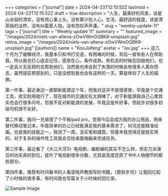 +++
categories = ["journal"]
date = 2024-04-23T12:15:52Z
lastmod = 2024-04-23T12:15:52Z
draft = true
description = "人生，最美好的风景，该是山水般的清欢，没有烦心事上头，没有算计扰人心。生活，最舒适的程度，该是清茶般的淡然，没有纠葛惹人恼，没有怨叹声声凄。"
slug = "weekly-update-11"
tags = ["journal"]
title = "Weekly update 11"
summary = ""
featured_image = "/images/2024/niels-van-altena-zOwVWmOQBK8-unsplash.jpg"
retina_image =  "/images/2024/niels-van-altena-zOwVWmOQBK8-unsplash.jpg"
[[authors]]
name = "KooJiafeng"
avatar = "/av.jpg"
+++
这几个月为了缓解经济，我基本只和书打交道，有困难的时候，背后一直有些人在帮助我，所以我也打心底会记住，感恩在心，条件成熟，有机会的时候在回报他们，也一定会义无反顾的去帮助他们。当然我也体会到了失落的时候会有很多人离你而去，虽然提前预感到的，只是没想到我也会有这样的一天，算是体验了人生的插曲。

第一件事，最近身边一直聊新能源这个车，但我对这并不是很感冒，毕竟是个交通工具，皮实耐用就行了，现在城市的交通实在太拥堵了，对于新能源我自己心里其实也会打很多问号，但我不反对新能源的发展，毕竟这是件好事，但起步对很多初级司机很不友好。

第二件事，我问一兄弟借了个平板ipad pro，觉得今后会成为我的办公用品，用来替代移动笔记本，毕竟简单的办公已经能满足我的基本需求了，何况还能精准绘画，也是我的技能之一，我测了一周，没买笔和键盘，但基本我觉得还是挺实用的，对于复杂的操作性工具我会交给桌面电脑来完成任务。

第三件事，最近看了《大江大河3》电视剧，编剧编的其实不怎么样，但实力派演员的功夫真的到位，提升了电视剧很多分数，尤其是高度还原了书中人物细节的那些部分。

第四件事，推荐有时间看书的人看梁晓声教授写的书籍，《那些岁月》让我回忆起了小时候的很多事，有时间我也写篇关于小时候的回忆录。
<div class="c-cmjOaN c-cmjOaN-cGSuyl-animateIn-true c-cmjOaN-ikRsAQh-css"><span class="c-cSYTWC c-cSYTWC-hEuRwX-shape-large"><span aria-hidden="true" style="width: 100%; height: 100%; opacity: 0;"></span><span style="opacity: 1;">
    <div class="image-container">
        <img src="/images/2024/Adoley_2_2_dfd3a0ca3f.jpg" alt="Sample Image" class="hover-zoom" >
    </div>
</span>
